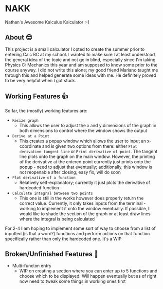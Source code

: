 # NAKK
Nathan's Awesome Kalculus Kalculator :-)

## About 😎
This project is a small calculator I opted to create the summer prior to entering Calc BC at my school. I wanted to make sure I at least understood the general idea of the topic and not go in blind, especially since I'm taking Physics C: Mechanics this year and am supposed to know some prior to the course anyway. I did not write this alone; my good friend Mariano taught me through this and helped generate some ideas with me. He definitely proved to be very helpful when I got stuck.

## Working Features 👍
So far, the (mostly) working features are:

* `Resize graph`
    * This allows the user to adjust the x and y dimensions of the graph in both dimensions to control where the window shows the output
* `Derive at a Point`
    * This creates a popup window which allows the user to input an x-coordinate and is given two options from there: either `Plot derivative tangent line` or `Print derivative of point`. The tangent line plots onto the graph on the main window. However, the printing of the derivative at the entered point currently just prints onto the popup - need to adjust that eventually; additionally, this window is not reopenable after closing; easy fix, will do soon
* `Plot derivative of a function`
    * Relatively self-explanatory; currently it just plots the derivative of hardcoded function
* `Calculate integral between two points`
    * This one is still in the works however does properly return the correct value. Currently, it only takes inputs from the terminal - working to implement it onto the window eventually. If possible, I would like to shade the section of the graph or at least draw lines where the integral is being calculated

For 2-4 I am hoping to implement some sort of way to choose from a list of inputted (is that a word?) functions and perform actions on that function specifically rather than only the hardcoded one. It's a WIP 


## Broken/Unfinished Features 🔧
* Multi-functon entry
    * WIP on creating a section where you can enter up to 5 functions and choose which to be displayed. Will happen eventually but as of right now need to tweak some things in working ones first